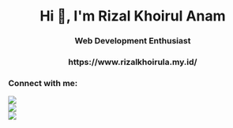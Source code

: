 <h1 align="center">Hi 👋, I'm Rizal Khoirul Anam</h1>
<h3 align="center">Web Development Enthusiast</h3>



<h3 align="center">https://www.rizalkhoirula.my.id/</h3>



<h3 align="left">Connect with me:</h3>
<p align="left">
  <a href="https://www.instagram.com/xfthyy/">
<img src="https://img.shields.io/badge/FOLLOW_@xfthyy_-700-E4405F?logo=instagram&style=for-the-badge" /></a>
  <br>
<a href="https://www.linkedin.com/in/rizal-khoirul-anam-a79544201/">
<img src="https://img.shields.io/badge/FOLLOW_Rizal%20Khoirul%20Anam-500-E4405F?logo=Linkedin&style=for-the-badge"/></a>
  <br>
<a href="https://fb.com/rizalkhoirula">
<img src="https://img.shields.io/badge/FOLLOW_Rizal%20KA-16K-E4405F?logo=facebook&style=for-the-badge"/></a>
</p>





